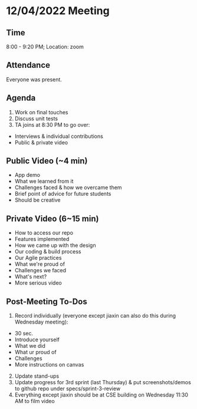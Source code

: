 # 12/04/2022 Meeting 

## Time
8:00 - 9:20 PM; Location: zoom 

## Attendance
Everyone was present.

## Agenda
1. Work on final touches
2. Discuss unit tests
3. TA joins at 8:30 PM to go over:
  - Interviews & individual contributions
  - Public & private video

## Public Video (~4 min)
-	App demo
-	What we learned from it
-	Challenges faced & how we overcame them
-	Brief point of advice for future students
-	Should be creative

## Private Video (6~15 min)
-	How to access our repo
-	Features implemented
-	How we came up with the design
-	Our coding & build process
-	Our Agile practices
-	What we're proud of
-	Challenges we faced
-	What's next?
-	More serious video

## Post-Meeting To-Dos
1.	Record individually (everyone except jiaxin can also do this during Wednesday meeting):
-	30 sec.
-	Introduce yourself
-	What we did
-	What ur proud of
-	Challenges
-	More instructions on canvas
2.	Update stand-ups
3.	Update progress for 3rd sprint (last Thursday) & put screenshots/demos to github repo under specs/sprint-3-review
4.	Everything except jiaxin should be at CSE building on Wednesday 11:30 AM to film video
